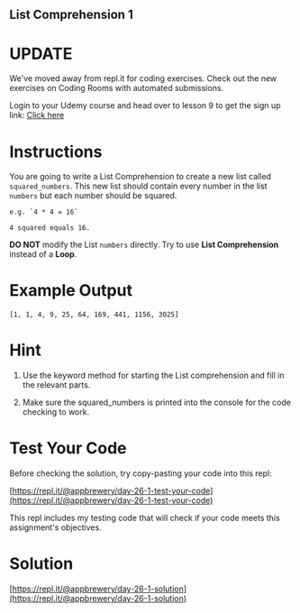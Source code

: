 ## List Comprehension 1

# UPDATE
We've moved away from repl.it for coding exercises.
Check out the new exercises on Coding Rooms with automated submissions.

Login to your Udemy course and head over to lesson 9 to get the sign up link:
[Click here](https://www.udemy.com/course/100-days-of-code/learn/lecture/17825914#questions)

# Instructions

You are going to write a List Comprehension to create a new list called `squared_numbers`. This new list should contain every number in the list `numbers` but each number should be squared.

```
e.g. `4 * 4 = 16`
```

```
4 squared equals 16.
```

**DO NOT** modify the List `numbers` directly. Try to use **List Comprehension** instead of a **Loop**.

# Example Output

```
[1, 1, 4, 9, 25, 64, 169, 441, 1156, 3025]
```

# Hint

1. Use the keyword method for starting the List comprehension and fill in the relevant parts.

2. Make sure the squared_numbers is printed into the console for the code checking to work.

# Test Your Code

Before checking the solution, try copy-pasting your code into this repl: 

[https://repl.it/@appbrewery/day-26-1-test-your-code](https://repl.it/@appbrewery/day-26-1-test-your-code)

This repl includes my testing code that will check if your code meets this assignment's objectives. 



# Solution

[https://repl.it/@appbrewery/day-26-1-solution](https://repl.it/@appbrewery/day-26-1-solution)